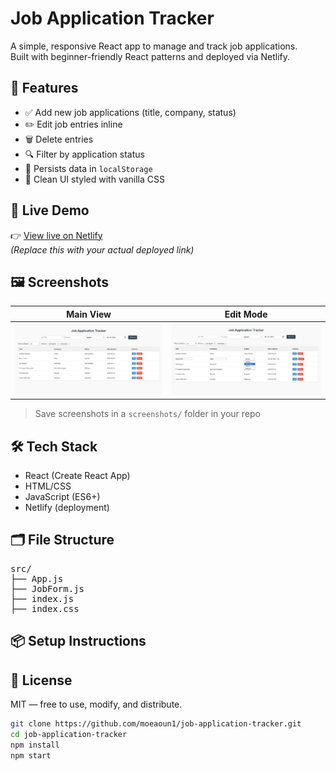 # Job Application Tracker

A simple, responsive React app to manage and track job applications.  
Built with beginner-friendly React patterns and deployed via Netlify.

## 🔧 Features

- ✅ Add new job applications (title, company, status)
- ✏️ Edit job entries inline
- 🗑️ Delete entries
- 🔍 Filter by application status
- 💾 Persists data in `localStorage`
- 📱 Clean UI styled with vanilla CSS

## 🚀 Live Demo

👉 [View live on Netlify](https://your-app-name.netlify.app)  
_(Replace this with your actual deployed link)_

## 🖼️ Screenshots

| Main View | Edit Mode |
|-----------|-----------|
| ![Main view](screenshots/main.png) | ![Edit mode](screenshots/edit.png) |

> Save screenshots in a `screenshots/` folder in your repo

## 🛠️ Tech Stack

- React (Create React App)
- HTML/CSS
- JavaScript (ES6+)
- Netlify (deployment)

## 🗂️ File Structure
<pre>
src/
├── App.js
├── JobForm.js
├── index.js
├── index.css
</pre>
## 📦 Setup Instructions

## 📄 License

MIT — free to use, modify, and distribute.

```bash
git clone https://github.com/moeaoun1/job-application-tracker.git
cd job-application-tracker
npm install
npm start

